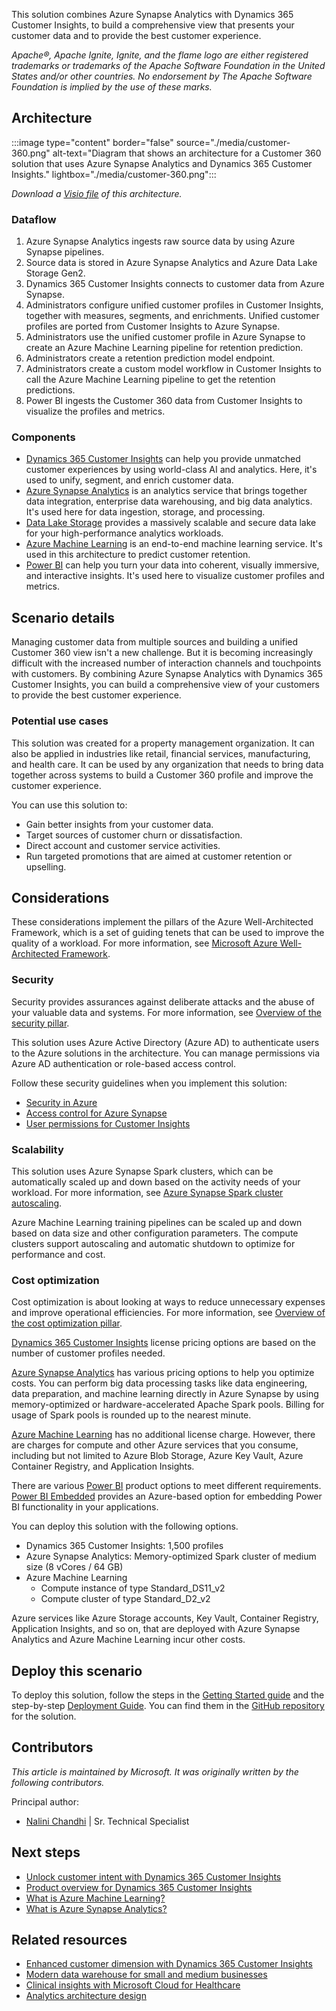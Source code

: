 This solution combines Azure Synapse Analytics with Dynamics 365 Customer Insights, to build a comprehensive view that presents your customer data and to provide the best customer experience.

*Apache®, Apache Ignite, Ignite, and the flame logo are either registered trademarks or trademarks of the Apache Software Foundation in the United States and/or other countries. No endorsement by The Apache Software Foundation is implied by the use of these marks.*

## Architecture

:::image type="content" border="false" source="./media/customer-360.png" alt-text="Diagram that shows an architecture for a Customer 360 solution that uses Azure Synapse Analytics and Dynamics 365 Customer Insights." lightbox="./media/customer-360.png":::

*Download a [Visio file](https://arch-center.azureedge.net/customer-360-architecture.vsdx) of this architecture.*

### Dataflow

1.	Azure Synapse Analytics ingests raw source data by using Azure Synapse pipelines. 
2.	Source data is stored in Azure Synapse Analytics and Azure Data Lake Storage Gen2.
3.	Dynamics 365 Customer Insights connects to customer data from Azure Synapse. 
4.	Administrators configure unified customer profiles in Customer Insights, together with measures, segments, and enrichments. Unified customer profiles are ported from Customer Insights to Azure Synapse.
5.	Administrators use the unified customer profile in Azure Synapse to create an Azure Machine Learning pipeline for retention prediction. 
6.	Administrators create a retention prediction model endpoint.
7.	Administrators create a custom model workflow in Customer Insights to call the Azure Machine Learning pipeline to get the retention predictions.
8.	Power BI ingests the Customer 360 data from Customer Insights to visualize the profiles and metrics.

### Components

- [Dynamics 365 Customer Insights](https://dynamics.microsoft.com/ai/customer-insights/audience-insights-capability) can help you provide unmatched customer experiences by using world-class AI and analytics. Here, it's used to unify, segment, and enrich customer data.
- [Azure Synapse Analytics](https://azure.microsoft.com/services/synapse-analytics) is an analytics service that brings together data integration, enterprise data warehousing, and big data analytics. It's used here for data ingestion, storage, and processing.
- [Data Lake Storage](https://azure.microsoft.com/services/storage/data-lake-storage) provides a massively scalable and secure data lake for your high-performance analytics workloads.  
- [Azure Machine Learning](https://azure.microsoft.com/services/machine-learning) is an end-to-end machine learning service. It's used in this architecture to predict customer retention. 
- [Power BI](https://powerbi.microsoft.com) can help you turn your data into coherent, visually immersive, and interactive insights. It's used here to visualize customer profiles and metrics.

## Scenario details

Managing customer data from multiple sources and building a unified Customer 360 view isn't a new challenge. But it is becoming increasingly difficult with the increased number of interaction channels and touchpoints with customers. By combining Azure Synapse Analytics with Dynamics 365 Customer Insights, you can build a comprehensive view of your customers to provide the best customer experience.

### Potential use cases

This solution was created for a property management organization. It can also be applied in industries like retail, financial services, manufacturing, and health care. It can be used by any organization that needs to bring data together across systems to build a Customer 360 profile and improve the customer experience.

You can use this solution to:
- Gain better insights from your customer data. 
- Target sources of customer churn or dissatisfaction.
- Direct account and customer service activities.
- Run targeted promotions that are aimed at customer retention or upselling.

## Considerations

These considerations implement the pillars of the Azure Well-Architected Framework, which is a set of guiding tenets that can be used to improve the quality of a workload. For more information, see [Microsoft Azure Well-Architected Framework](/azure/architecture/framework).

### Security 

Security provides assurances against deliberate attacks and the abuse of your valuable data and systems. For more information, see [Overview of the security pillar](/azure/architecture/framework/security/overview).

This solution uses Azure Active Directory (Azure AD) to authenticate users to the Azure solutions in the architecture. You can manage permissions via Azure AD authentication or role-based access control. 

Follow these security guidelines when you implement this solution:
- [Security in Azure](/azure/security/fundamentals/overview)
- [Access control for Azure Synapse](/azure/synapse-analytics/security/how-to-set-up-access-control)
- [User permissions for Customer Insights](/dynamics365/customer-insights/audience-insights/permissions)

### Scalability

This solution uses Azure Synapse Spark clusters, which can be automatically scaled up and down based on the activity needs of your workload. For more information, see [Azure Synapse Spark cluster autoscaling](/azure/synapse-analytics/spark/apache-spark-pool-configurations#autoscale).  

Azure Machine Learning training pipelines can be scaled up and down based on data size and other configuration parameters. The compute clusters support autoscaling and automatic shutdown to optimize for performance and cost. 

### Cost optimization

Cost optimization is about looking at ways to reduce unnecessary expenses and improve operational efficiencies. For more information, see [Overview of the cost optimization pillar](/azure/architecture/framework/cost/overview).

[Dynamics 365 Customer Insights](https://dynamics.microsoft.com/ai/customer-insights/pricing) license pricing options are based on the number of customer profiles needed.

[Azure Synapse Analytics](https://azure.microsoft.com/pricing/details/synapse-analytics) has various pricing options to help you optimize costs. You can perform big data processing tasks like data engineering, data preparation, and machine learning directly in Azure Synapse by using memory-optimized or hardware-accelerated Apache Spark pools. Billing for usage of Spark pools is rounded up to the nearest minute.

[Azure Machine Learning](https://azure.microsoft.com/pricing/details/machine-learning/#pricing) has no additional license charge. However, there are charges for compute and other Azure services that you consume, including but not limited to Azure Blob Storage, Azure Key Vault, Azure Container Registry, and Application Insights.

There are various [Power BI](https://powerbi.microsoft.com/pricing) product options to meet different requirements. [Power BI Embedded](https://azure.microsoft.com/pricing/details/power-bi-embedded) provides an Azure-based option for embedding Power BI functionality in your applications. 

You can deploy this solution with the following options.
- Dynamics 365 Customer Insights: 1,500 profiles
- Azure Synapse Analytics: Memory-optimized Spark cluster of medium size (8 vCores / 64 GB)
- Azure Machine Learning
   - Compute instance of type Standard_DS11_v2
   - Compute cluster of type Standard_D2_v2

Azure services like Azure Storage accounts, Key Vault, Container Registry, Application Insights, and so on, that are deployed with Azure Synapse Analytics and Azure Machine Learning incur other costs.

## Deploy this scenario

To deploy this solution, follow the steps in the [Getting Started guide](https://github.com/microsoft/Azure-Synapse-Customer-Insights-Customer360-Solution-Accelerator#getting-started) and the step-by-step [Deployment Guide](https://github.com/microsoft/Azure-Synapse-Customer-Insights-Customer360-Solution-Accelerator/blob/main/Deployment/AzureSetup.md). You can find them in the [GitHub repository](https://github.com/microsoft/Azure-Synapse-Customer-Insights-Customer360-Solution-Accelerator#about-this-repository) for the solution.

## Contributors

*This article is maintained by Microsoft. It was originally written by the following contributors.*

Principal author:

* [Nalini Chandhi](https://www.linkedin.com/in/nalinichandhi) | Sr. Technical Specialist

## Next steps
- [Unlock customer intent with Dynamics 365 Customer Insights](/training/paths/build-customer-insights)
- [Product overview for Dynamics 365 Customer Insights](/dynamics365/customer-insights/overview)
- [What is Azure Machine Learning?](/azure/machine-learning/overview-what-is-azure-machine-learning)
- [What is Azure Synapse Analytics?](/azure/synapse-analytics/overview-what-is)

## Related resources
- [Enhanced customer dimension with Dynamics 365 Customer Insights](../../solution-ideas/articles/customer-insights-synapse.yml)
- [Modern data warehouse for small and medium businesses](../../example-scenario/data/small-medium-data-warehouse.yml) 
- [Clinical insights with Microsoft Cloud for Healthcare](../../example-scenario/mch-health/medical-data-insights.yml) 
- [Analytics architecture design](../../solution-ideas/articles/analytics-start-here.yml)
